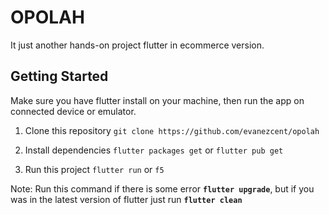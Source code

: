 # OPOLAH

It just another hands-on project flutter in ecommerce version.

## Getting Started

Make sure you have flutter install on your machine, then run the app on connected device or emulator.
1. Clone this repository
`git clone https://github.com/evanezcent/opolah`

2. Install dependencies
`flutter packages get` or  `flutter pub get`

3. Run this project
`flutter run` or `f5`

Note: Run this command if there is some error
**`flutter upgrade`**, but if you was in the latest version of flutter just run
**`flutter clean`**
